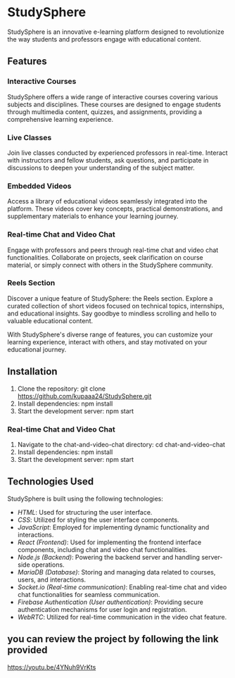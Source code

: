 # StudySphere

StudySphere is an innovative e-learning platform designed to revolutionize the way students and professors engage with educational content.

## Features

### Interactive Courses
StudySphere offers a wide range of interactive courses covering various subjects and disciplines. These courses are designed to engage students through multimedia content, quizzes, and assignments, providing a comprehensive learning experience.

### Live Classes
Join live classes conducted by experienced professors in real-time. Interact with instructors and fellow students, ask questions, and participate in discussions to deepen your understanding of the subject matter.

### Embedded Videos
Access a library of educational videos seamlessly integrated into the platform. These videos cover key concepts, practical demonstrations, and supplementary materials to enhance your learning journey.

### Real-time Chat and Video Chat
Engage with professors and peers through real-time chat and video chat functionalities. Collaborate on projects, seek clarification on course material, or simply connect with others in the StudySphere community.

### Reels Section
Discover a unique feature of StudySphere: the Reels section. Explore a curated collection of short videos focused on technical topics, internships, and educational insights. Say goodbye to mindless scrolling and hello to valuable educational content.

With StudySphere's diverse range of features, you can customize your learning experience, interact with others, and stay motivated on your educational journey.

## Installation

1. Clone the repository: git clone https://github.com/kupaaa24/StudySphere.git
2. Install dependencies: npm install
3. Start the development server: npm start

### Real-time Chat and Video Chat
1. Navigate to the chat-and-video-chat directory: cd chat-and-video-chat
2. Install dependencies: npm install
3. Start the development server: npm start

## Technologies Used

StudySphere is built using the following technologies:

- *HTML*: Used for structuring the user interface.
- *CSS*: Utilized for styling the user interface components.
- *JavaScript*: Employed for implementing dynamic functionality and interactions.
- *React (Frontend)*: Used for implementing the frontend interface components, including chat and video chat functionalities.
- *Node.js (Backend)*: Powering the backend server and handling server-side operations.
- *MariaDB (Database)*: Storing and managing data related to courses, users, and interactions.
- *Socket.io (Real-time communication)*: Enabling real-time chat and video chat functionalities for seamless communication.
- *Firebase Authentication (User authentication)*: Providing secure authentication mechanisms for user login and registration.
- *WebRTC*: Utilized for real-time communication in the video chat feature.

## you can review the project by following the link provided
https://youtu.be/4YNuh9VrKts
